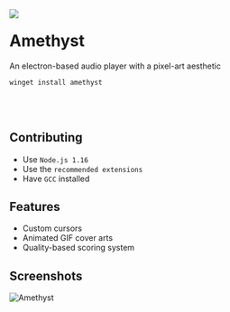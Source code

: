 <img align="left" src="https://media.discordapp.net/attachments/667464431562653706/1025732056124235826/icon.png?width=192&height=192">

# Amethyst
An electron-based audio player with a pixel-art aesthetic

```powershell
winget install amethyst
```

<br>
<br>

## Contributing
- Use `Node.js 1.16`
- Use the `recommended extensions`
- Have `GCC` installed

## Features
- Custom cursors
- Animated GIF cover arts
- Quality-based scoring system

## Screenshots
![Amethyst](https://user-images.githubusercontent.com/34042825/193412269-fa665a95-bc3a-43bc-b730-b6734bc22765.png)
